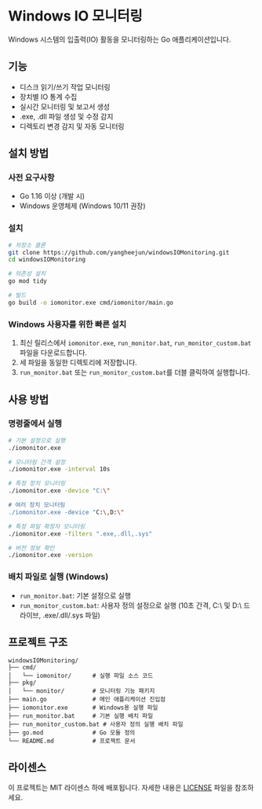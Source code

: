 # Windows IO 모니터링

Windows 시스템의 입출력(IO) 활동을 모니터링하는 Go 애플리케이션입니다.

## 기능

- 디스크 읽기/쓰기 작업 모니터링
- 장치별 IO 통계 수집
- 실시간 모니터링 및 보고서 생성
- .exe, .dll 파일 생성 및 수정 감지
- 디렉토리 변경 감지 및 자동 모니터링

## 설치 방법

### 사전 요구사항

- Go 1.16 이상 (개발 시)
- Windows 운영체제 (Windows 10/11 권장)

### 설치

```bash
# 저장소 클론
git clone https://github.com/yangheejun/windowsIOMonitoring.git
cd windowsIOMonitoring

# 의존성 설치
go mod tidy

# 빌드
go build -o iomonitor.exe cmd/iomonitor/main.go
```

### Windows 사용자를 위한 빠른 설치

1. 최신 릴리스에서 `iomonitor.exe`, `run_monitor.bat`, `run_monitor_custom.bat` 파일을 다운로드합니다.
2. 세 파일을 동일한 디렉토리에 저장합니다.
3. `run_monitor.bat` 또는 `run_monitor_custom.bat`를 더블 클릭하여 실행합니다.

## 사용 방법

### 명령줄에서 실행

```bash
# 기본 설정으로 실행
./iomonitor.exe

# 모니터링 간격 설정
./iomonitor.exe -interval 10s

# 특정 장치 모니터링
./iomonitor.exe -device "C:\"

# 여러 장치 모니터링
./iomonitor.exe -device "C:\,D:\"

# 특정 파일 확장자 모니터링
./iomonitor.exe -filters ".exe,.dll,.sys"

# 버전 정보 확인
./iomonitor.exe -version
```

### 배치 파일로 실행 (Windows)

- `run_monitor.bat`: 기본 설정으로 실행
- `run_monitor_custom.bat`: 사용자 정의 설정으로 실행 (10초 간격, C:\ 및 D:\ 드라이브, .exe/.dll/.sys 파일)

## 프로젝트 구조

```
windowsIOMonitoring/
├── cmd/
│   └── iomonitor/      # 실행 파일 소스 코드
├── pkg/
│   └── monitor/        # 모니터링 기능 패키지
├── main.go             # 메인 애플리케이션 진입점
├── iomonitor.exe       # Windows용 실행 파일
├── run_monitor.bat     # 기본 실행 배치 파일
├── run_monitor_custom.bat # 사용자 정의 실행 배치 파일
├── go.mod              # Go 모듈 정의
└── README.md           # 프로젝트 문서
```

## 라이센스

이 프로젝트는 MIT 라이센스 하에 배포됩니다. 자세한 내용은 [LICENSE](LICENSE) 파일을 참조하세요.
